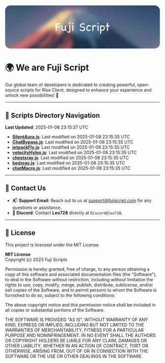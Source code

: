![Banner](.github/b.webp)

# 🌍 **We are Fuji Script**

Our global team of developers is dedicated to creating powerful, open-source scripts for Rise Client, designed to enhance your experience and unlock new possibilities! 🌟

---
<!-- SCRIPTS_NAVIGATION_START -->
## 📂 **Scripts Directory Navigation**

**Last Updated**: 2025-01-08 23:15:37 UTC

- **[SilentAura.js](scripts/SilentAura.js)**: Last modified on 2025-01-08 23:15:35 UTC
- **[ChatBypass.js](scripts/ChatBypass.js)**: Last modified on 2025-01-08 23:15:35 UTC
- **[jetpackFly.js](scripts/jetpackFly.js)**: Last modified on 2025-01-08 23:15:35 UTC
- **[velocityHylex.js](scripts/velocityHylex.js)**: Last modified on 2025-01-08 23:15:35 UTC
- **[chestxray.js](scripts/chestxray.js)**: Last modified on 2025-01-08 23:15:35 UTC
- **[bedxray.js](scripts/bedxray.js)**: Last modified on 2025-01-08 23:15:35 UTC
- **[chatMacro.js](scripts/chatMacro.js)**: Last modified on 2025-01-08 23:15:35 UTC

<!-- SCRIPTS_NAVIGATION_END -->

---

## 💬 **Contact Us**  
- 📬 **Support Email**: Reach out to us at [support@fujiscript.com](mailto:support@fujiscript.com) for any questions or assistance.  
- 💬 **Discord**: Contact **Leo728** directly at `Discord@leo728`.

---

## 📜 **License**

This project is licensed under the MIT License.  

**MIT License**  
Copyright (c) 2023 Fuji Scripts  

Permission is hereby granted, free of charge, to any person obtaining a copy of this software and associated documentation files (the "Software"), to deal in the Software without restriction, including without limitation the rights to use, copy, modify, merge, publish, distribute, sublicense, and/or sell copies of the Software, and to permit persons to whom the Software is furnished to do so, subject to the following conditions:  

The above copyright notice and this permission notice shall be included in all copies or substantial portions of the Software.  

THE SOFTWARE IS PROVIDED "AS IS", WITHOUT WARRANTY OF ANY KIND, EXPRESS OR IMPLIED, INCLUDING BUT NOT LIMITED TO THE WARRANTIES OF MERCHANTABILITY, FITNESS FOR A PARTICULAR PURPOSE AND NONINFRINGEMENT. IN NO EVENT SHALL THE AUTHORS OR COPYRIGHT HOLDERS BE LIABLE FOR ANY CLAIM, DAMAGES OR OTHER LIABILITY, WHETHER IN AN ACTION OF CONTRACT, TORT OR OTHERWISE, ARISING FROM, OUT OF OR IN CONNECTION WITH THE SOFTWARE OR THE USE OR OTHER DEALINGS IN THE SOFTWARE.  
